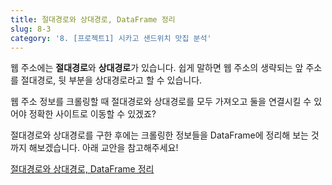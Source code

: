 ```yaml
---
title: 절대경로와 상대경로, DataFrame 정리
slug: 8-3
category: '8. [프로젝트1] 시카고 샌드위치 맛집 분석'
---
```

웹 주소에는 **절대경로**와 **상대경로**가 있습니다. 
쉽게 말하면 웹 주소의 생략되는 앞 주소를 절대경로, 뒷 부분을 상대경로라고 할 수 있습니다. 

웹 주소 정보를 크롤링할 때 절대경로와 상대경로를 모두 가져오고 둘을 연결시킬 수 있어야 정확한 사이트로 이동할 수 있겠죠?

절대경로와 상대경로를 구한 후에는 크롤링한 정보들을 DataFrame에 정리해 보는 것 까지 해보겠습니다. 아래 교안을 참고해주세요!

[절대경로와 상대경로, DataFrame 정리](https://github.com/Team-COSADAMA/Data-Science-Intro/blob/main/week5/8-3.ipynb)
